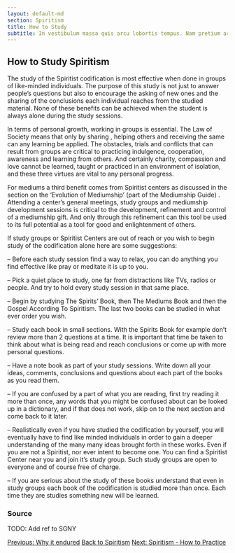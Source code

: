 ```yaml
---
layout: default-md
section: Spiritism
title: How to Study
subtitle: In vestibulum massa quis arcu lobortis tempus. Nam pretium arcu in odio vulputate luctus.
---
```


## How to Study Spiritism

The study of the Spiritist codification is most effective when done in groups of like-minded individuals. The purpose of this study is not just to answer people’s questions but also to encourage the asking of new ones and the sharing of the conclusions each individual reaches from the studied material. None of these benefits can be achieved when the student is always alone during the study sessions.

In terms of personal growth, working in groups is essential. The Law of Society means that only by sharing , helping others and receiving the same can any learning be applied. The obstacles, trials and conflicts that can result from groups are critical to practicing indulgence, cooperation, awareness and learning from others. And certainly charity, compassion and love cannot be learned, taught or practiced in an environment of isolation, and these three virtues are vital to any personal progress.

For mediums a third benefit comes from Spiritist centers as discussed in the section on the ‘Evolution of Mediumship’ (part of the Mediumship Guide) . Attending a center’s general meetings, study groups and mediumship development sessions is critical to the development, refinement and control of a mediumship gift. And only through this refinement can this tool be used to its full potential as a tool for good and enlightenment of others.

If study groups or Spiritist Centers are out of reach or you wish to begin study of the codification alone here are some suggestions:

– Before each study session find a way to relax, you can do anything you find effective like pray or meditate it is up to you.

– Pick a quiet place to study, one far from distractions like TVs, radios or people. And try to hold every study session in that same place.

– Begin by studying The Spirits’ Book, then The Mediums Book and then the Gospel According To Spiritism. The last two books can be studied in what ever order you wish.

– Study each book in small sections. With the Spirits Book for example don’t review more than 2 questions at a time. It is important that time be taken to think about what is being read and reach conclusions or come up with more personal questions.

– Have a note book as part of your study sessions. Write down all your ideas, comments, conclusions and questions about each part of the books as you read them.

– If you are confused by a part of what you are reading, first try reading it more than once, any words that you might be confused about can be looked up in a dictionary, and if that does not work, skip on to the next section and come back to it later.

– Realistically even if you have studied the codification by yourself, you will eventually have to find like minded individuals in order to gain a deeper understanding of the many many ideas brought forth in these works. Even if you are not a Spiritist, nor ever intent to become one. You can find a Spiritist Center near you and join it’s study group. Such study groups are open to everyone and of course free of charge.

– If you are serious about the study of these books understand that even in study groups each book of the codification is studied more than once. Each time they are studies something new will be learned.

### Source
TODO: Add ref to SGNY



<a href="/spiritism/why-it-endured" class="button">Previous: Why it endured</a>
<a href="/spiritism" class="button">Back to Spiritism</a>
<a href="/spiritism/how-to-practice" class="button">Next: Spiritism - How to Practice</a>
